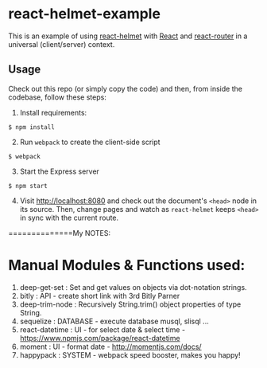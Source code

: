 # react-helmet-example

This is an example of using [react-helmet](https://github.com/nfl/react-helmet)
with [React](https://github.com/facebook/react)
and [react-router](https://github.com/rackt/react-router)
in a universal (client/server) context.

## Usage

Check out this repo (or simply copy the code)
and then, from inside the codebase, follow these steps:

1. Install requirements:

```shell
$ npm install
```

2. Run `webpack` to create the client-side script

```shell
$ webpack
```

3. Start the Express server

```shell
$ npm start
```

4. Visit [http://localhost:8080](http://localhost:8080) and check out
    the document's `<head>` node in its source.
    Then, change pages and watch as `react-helmet` keeps `<head>`
    in sync with the current route.

==============My NOTES:
# Manual Modules & Functions used:
1. deep-get-set   : Set and get values on objects via dot-notation strings.
2. bitly          : API - create short link with 3rd Bitly Parner
3. deep-trim-node : Recursively String.trim() object properties of type String.
4. sequelize      : DATABASE - execute database musql, slisql ...
5. react-datetime : UI - for select date & select time - https://www.npmjs.com/package/react-datetime
6. moment         : UI - format date - http://momentjs.com/docs/
7. happypack      : SYSTEM - webpack speed booster, makes you happy!
